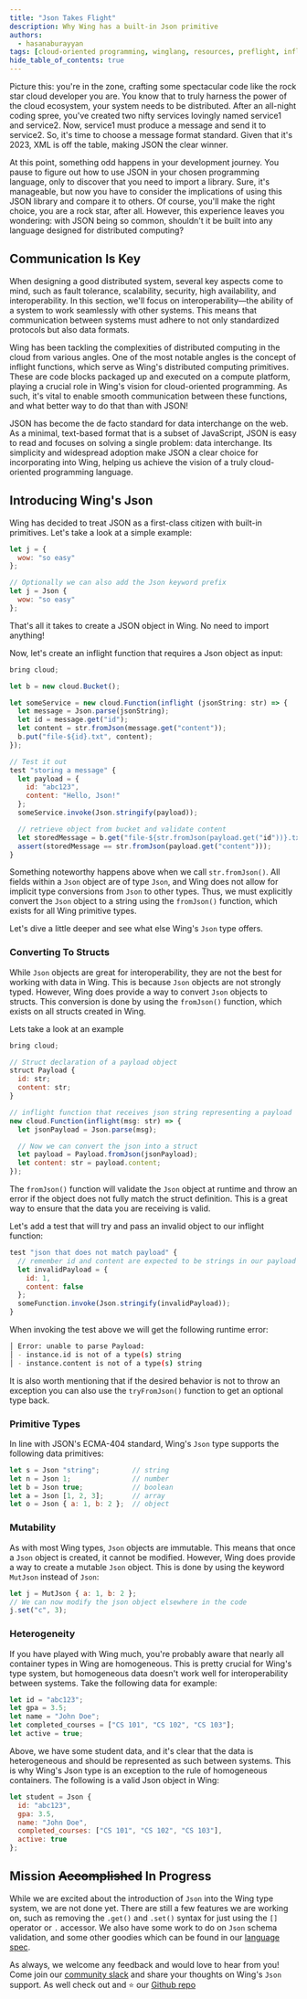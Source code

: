 ```yaml
---
title: "Json Takes Flight"
description: Why Wing has a built-in Json primitive
authors: 
  - hasanaburayyan
tags: [cloud-oriented programming, winglang, resources, preflight, inflight, iac, security]
hide_table_of_contents: true
---
```


Picture this: you're in the zone, crafting some spectacular code like the rock star cloud developer you are. You know that to truly harness the power of the cloud ecosystem, your system needs to be distributed. After an all-night coding spree, you've created two nifty services lovingly named service1 and service2. Now, service1 must produce a message and send it to service2. So, it's time to choose a message format standard. Given that it's 2023, XML is off the table, making JSON the clear winner.

At this point, something odd happens in your development journey. You pause to figure out how to use JSON in your chosen programming language, only to discover that you need to import a library. Sure, it's manageable, but now you have to consider the implications of using this JSON library and compare it to others. Of course, you'll make the right choice, you are a rock star, after all. However, this experience leaves you wondering: with JSON being so common, shouldn't it be built into any language designed for distributed computing?

## Communication Is Key

When designing a good distributed system, several key aspects come to mind, such as fault tolerance, scalability, security, high availability, and interoperability. In this section, we'll focus on interoperability—the ability of a system to work seamlessly with other systems. This means that communication between systems must adhere to not only standardized protocols but also data formats.

Wing has been tackling the complexities of distributed computing in the cloud from various angles. One of the most notable angles is the concept of inflight functions, which serve as Wing's distributed computing primitives. These are code blocks packaged up and executed on a compute platform, playing a crucial role in Wing's vision for cloud-oriented programming. As such, it's vital to enable smooth communication between these functions, and what better way to do that than with JSON!

JSON has become the de facto standard for data interchange on the web. As a minimal, text-based format that is a subset of JavaScript, JSON is easy to read and focuses on solving a single problem: data interchange. Its simplicity and widespread adoption make JSON a clear choice for incorporating into Wing, helping us achieve the vision of a truly cloud-oriented programming language.

## Introducing Wing's Json

Wing has decided to treat JSON as a first-class citizen with built-in primitives. Let's take a look at a simple example:

```js
let j = {
  wow: "so easy"
};

// Optionally we can also add the Json keyword prefix
let j = Json {
  wow: "so easy"
};
```

That's all it takes to create a JSON object in Wing. No need to import anything!

Now, let's create an inflight function that requires a Json object as input:

```js
bring cloud;

let b = new cloud.Bucket();

let someService = new cloud.Function(inflight (jsonString: str) => {
  let message = Json.parse(jsonString);
  let id = message.get("id");
  let content = str.fromJson(message.get("content"));
  b.put("file-${id}.txt", content);
});

// Test it out
test "storing a message" {
  let payload = {
    id: "abc123",
    content: "Hello, Json!"
  };
  someService.invoke(Json.stringify(payload));

  // retrieve object from bucket and validate content
  let storedMessage = b.get("file-${str.fromJson(payload.get("id"))}.txt");
  assert(storedMessage == str.fromJson(payload.get("content")));
}
```

Something noteworthy happens above when we call `str.fromJson()`. All fields within a `Json` object are of type `Json`, and Wing does not allow for implicit type conversions from `Json` to other types. Thus, we must explicitly convert the `Json` object to a string using the `fromJson()` function, which exists for all Wing primitive types.

Let's dive a little deeper and see what else Wing's `Json` type offers.

### Converting To Structs

While `Json` objects are great for interoperability, they are not the best for working with data in Wing. This is because `Json` objects are not strongly typed. However, Wing does provide a way to convert `Json` objects to structs. This conversion is done by using the `fromJson()` function, which exists on all structs created in Wing.

Lets take a look at an example

```js
bring cloud;

// Struct declaration of a payload object
struct Payload {
  id: str;
  content: str;
}

// inflight function that receives json string representing a payload
new cloud.Function(inflight(msg: str) => {
  let jsonPayload = Json.parse(msg);

  // Now we can convert the json into a struct
  let payload = Payload.fromJson(jsonPayload);
  let content: str = payload.content;
});
```

The `fromJson()` function will validate the `Json` object at runtime and throw an error if the object does not fully match the struct definition. This is a great way to ensure that the data you are receiving is valid.

Let's add a test that will try and pass an invalid object to our inflight function:

```js
test "json that does not match payload" {
  // remember id and content are expected to be strings in our payload struct
  let invalidPayload = {
    id: 1,
    content: false
  };
  someFunction.invoke(Json.stringify(invalidPayload));
}
```

When invoking the test above we will get the following runtime error:
```sh
│ Error: unable to parse Payload:
│ - instance.id is not of a type(s) string
│ - instance.content is not of a type(s) string
```

It is also worth mentioning that if the desired behavior is not to throw an exception you can also use the `tryFromJson()` function
to get an optional type back.

### Primitive Types

In line with JSON's ECMA-404 standard, Wing's `Json` type supports the following data primitives:

```js
let s = Json "string";        // string
let n = Json 1;               // number
let b = Json true;            // boolean
let a = Json [1, 2, 3];       // array
let o = Json { a: 1, b: 2 };  // object
```

### Mutability

As with most Wing types, `Json` objects are immutable. This means that once a `Json` object is created, it cannot be modified. However, Wing does provide a way to create a mutable `Json` object. This is done by using the keyword `MutJson` instead of `Json`:

```js
let j = MutJson { a: 1, b: 2 };
// We can now modify the json object elsewhere in the code
j.set("c", 3);
```

### Heterogeneity

If you have played with Wing much, you're probably aware that nearly all container types in Wing are homogeneous. This is pretty crucial for Wing's type system, but homogeneous data doesn't work well for interoperability between systems. Take the following data for example:

```js
let id = "abc123";
let gpa = 3.5;
let name = "John Doe";
let completed_courses = ["CS 101", "CS 102", "CS 103"];
let active = true;
```

Above, we have some student data, and it's clear that the data is heterogeneous and should be represented as such between systems. This is why Wing's Json type is an exception to the rule of homogeneous containers. The following is a valid Json object in Wing:

```js
let student = Json {
  id: "abc123",
  gpa: 3.5,
  name: "John Doe",
  completed_courses: ["CS 101", "CS 102", "CS 103"],
  active: true
};
```

## Mission ~~Accomplished~~ In Progress

While we are excited about the introduction of `Json` into the Wing type system, we are not done yet. There are still a few features we are working on, such as removing the `.get()` and `.set()` syntax for just using the `[]` operator or `.` accessor. We also have some work to do on `Json` schema validation, and some other goodies which can be found in our [language spec](https://docs.winglang.io/reference/spec#114-json-type).

As always, we welcome any feedback and would love to hear from you! Come join our
[community slack](https://t.winglang.io/slack) and share your thoughts on Wing's `Json` support. As well check out and :star: our [Github repo](https://github.com/winglang/wing)
